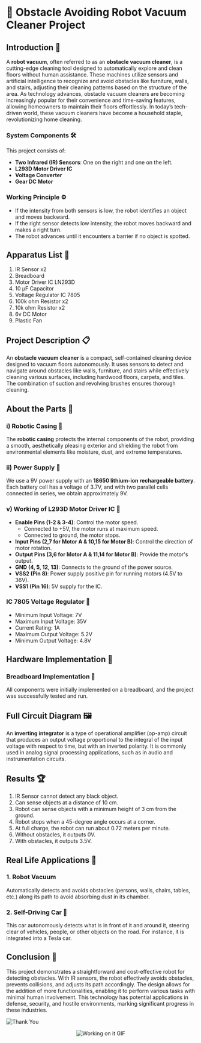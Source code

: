 # 🤖 Obstacle Avoiding Robot Vacuum Cleaner Project

## Introduction 🌟
A **robot vacuum**, often referred to as an **obstacle vacuum cleaner**, is a cutting-edge cleaning tool designed to automatically explore and clean floors without human assistance. These machines utilize sensors and artificial intelligence to recognize and avoid obstacles like furniture, walls, and stairs, adjusting their cleaning patterns based on the structure of the area. As technology advances, obstacle vacuum cleaners are becoming increasingly popular for their convenience and time-saving features, allowing homeowners to maintain their floors effortlessly. In today’s tech-driven world, these vacuum cleaners have become a household staple, revolutionizing home cleaning. 

### System Components 🛠️
This project consists of:
- **Two Infrared (IR) Sensors**: One on the right and one on the left.
- **L293D Motor Driver IC**
- **Voltage Converter**
- **Gear DC Motor**

### Working Principle ⚙️
- If the intensity from both sensors is low, the robot identifies an object and moves backward.
- If the right sensor detects low intensity, the robot moves backward and makes a right turn.
- The robot advances until it encounters a barrier if no object is spotted.

## Apparatus List 📝
1. IR Sensor x2
2. Breadboard
3. Motor Driver IC LN293D
4. 10 μF Capacitor
5. Voltage Regulator IC 7805
6. 100k ohm Resistor x2
7. 10k ohm Resistor x2
8. 6v DC Motor
9. Plastic Fan

## Project Description 📋
An **obstacle vacuum cleaner** is a compact, self-contained cleaning device designed to vacuum floors autonomously. It uses sensors to detect and navigate around obstacles like walls, furniture, and stairs while effectively cleaning various surfaces, including hardwood floors, carpets, and tiles. The combination of suction and revolving brushes ensures thorough cleaning.

## About the Parts 🔩
### i) Robotic Casing 🧳
The **robotic casing** protects the internal components of the robot, providing a smooth, aesthetically pleasing exterior and shielding the robot from environmental elements like moisture, dust, and extreme temperatures.

### ii) Power Supply 🔋
We use a 9V power supply with an **18650 lithium-ion rechargeable battery**. Each battery cell has a voltage of 3.7V, and with two parallel cells connected in series, we obtain approximately 9V.

### v) Working of L293D Motor Driver IC 🚗
- **Enable Pins (1-2 & 3-4)**: Control the motor speed.
  - Connected to +5V, the motor runs at maximum speed.
  - Connected to ground, the motor stops.
- **Input Pins (2,7 for Motor A & 10,15 for Motor B)**: Control the direction of motor rotation.
- **Output Pins (3,6 for Motor A & 11,14 for Motor B)**: Provide the motor's output.
- **GND (4, 5, 12, 13)**: Connects to the ground of the power source.
- **VSS2 (Pin 8)**: Power supply positive pin for running motors (4.5V to 36V).
- **VSS1 (Pin 16)**: 5V supply for the IC.

### IC 7805 Voltage Regulator 🔌
- Minimum Input Voltage: 7V
- Maximum Input Voltage: 35V
- Current Rating: 1A
- Maximum Output Voltage: 5.2V
- Minimum Output Voltage: 4.8V

## Hardware Implementation 🔧
### Breadboard Implementation 🧩
All components were initially implemented on a breadboard, and the project was successfully tested and run.

## Full Circuit Diagram 🖼️
An **inverting integrator** is a type of operational amplifier (op-amp) circuit that produces an output voltage proportional to the integral of the input voltage with respect to time, but with an inverted polarity. It is commonly used in analog signal processing applications, such as in audio and instrumentation circuits.

## Results 🏆
1. IR Sensor cannot detect any black object.
2. Can sense objects at a distance of 10 cm.
3. Robot can sense objects with a minimum height of 3 cm from the ground.
4. Robot stops when a 45-degree angle occurs at a corner.
5. At full charge, the robot can run about 0.72 meters per minute.
6. Without obstacles, it outputs 0V.
7. With obstacles, it outputs 3.5V.

## Real Life Applications 🚀
### 1. Robot Vacuum
Automatically detects and avoids obstacles (persons, walls, chairs, tables, etc.) along its path to avoid absorbing dust in its chamber.

### 2. Self-Driving Car 🚗
This car autonomously detects what is in front of it and around it, steering clear of vehicles, people, or other objects on the road. For instance, it is integrated into a Tesla car.

## Conclusion 🎯
This project demonstrates a straightforward and cost-effective robot for detecting obstacles. With IR sensors, the robot effectively avoids obstacles, prevents collisions, and adjusts its path accordingly. The design allows for the addition of more functionalities, enabling it to perform various tasks with minimal human involvement. This technology has potential applications in defense, security, and hostile environments, marking significant progress in these industries.

![Thank You](https://img.shields.io/badge/Thank%20You!-blue?style=flat-square&logo=smile)

<!-- Graphical GIF Animation -->
<div class="gif-container" style="text-align: center; margin-bottom: 20px;">
  <img src="https://i.giphy.com/media/v1.Y2lkPTc5MGI3NjExYzdob2I4cHdsdWhnbmtmYTBxbnk4cnl2YjZ1bGw5ZGZvMXBwdWc4bSZlcD12MV9pbnRlcm5hbF9naWZfYnlfaWQmY3Q9Zw/00n6TSoGffGTLXSMPO/giphy.gif" alt="Working on it GIF" />
</div>
